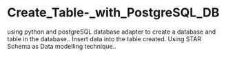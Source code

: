 # Create_Table-_with_PostgreSQL_DB

using python and postgreSQL database adapter to create a database and table in the database..
Insert data into the table created.
Using STAR Schema as Data modelling technique..
